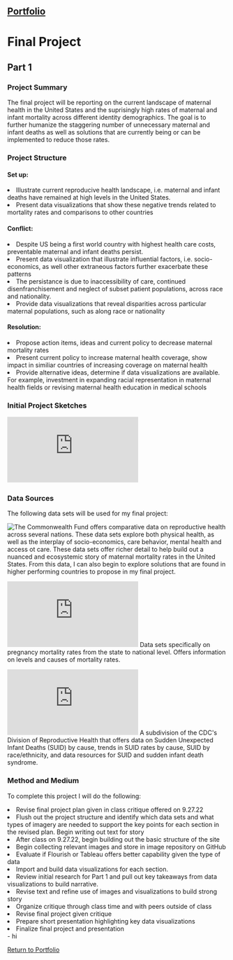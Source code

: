 ## [Portfolio](https://svp893.github.io/Philip-Portfolio/)

# Final Project

## Part 1

### Project Summary
The final project will be reporting on the current landscape of maternal health in the United States and the suprisingly high rates of maternal and infant mortality across different identity demographics. The goal is to further humanize the staggering number of unnecessary maternal and infant deaths as well as solutions that are currently being or can be implemented to reduce those rates.

### Project Structure

#### Set up: 
<li>Illustrate current reproducive health landscape, i.e. maternal and infant deaths have remained at high levels in the United States.</li>
<li> Present data visualizations that show these negative trends related to mortality rates and comparisons to other countries </li>

#### Conflict: 
<li> Despite US being a first world country with highest health care costs, preventable maternal and infant deaths persist. </li>
<li> Present data visualization that illustrate influential factors, i.e. socio-economics, as well other extraneous factors further exacerbate these patterns </li>
<li> The persistance is due to inaccessibility of care, continued disenfranchisement and neglect of subset patient populations, across race and nationality. </li>
<li> Provide data visualizations that reveal disparities across particular maternal populations, such as along race or nationality </li>

#### Resolution:
<li> Propose action items, ideas and current policy to decrease maternal mortality rates </li>
<li> Present current policy to increase maternal health coverage, show impact in similiar countries of increasing coverage on maternal health </li>
<li> Provide alternative ideas, determine if data visualizations are available. For example, investment in expanding racial representation in maternal health fields or revising maternal health education in medical schools </li>

### Initial Project Sketches

![Initial Project Sketch](https://github.com/svp893/Philip-Portfolio/blob/main/images/Final%20Project%20Sketch.pdf)

### Data Sources
The following data sets will be used for my final project:

![The Commonwealth Fund](https://www.commonwealthfund.org/publications/issue-briefs/2022/apr/health-and-health-care-women-reproductive-age)
offers comparative data on reproductive health across several nations. These data sets explore both physical health, as well as the interplay of socio-economics, care behavior, mental health and access ot care. These data sets offer richer detail to help build out a nuanced and ecosystemic story of maternal mortality rates in the United States. From this data, I can also begin to explore solutions that are found in higher performing countries to propose in my final project.

![Pregnancy Mortality Surveillance System](https://www.cdc.gov/reproductivehealth/maternal-mortality/pregnancy-mortality-surveillance-system.htm?CDC_AA_refVal=https%3A%2F%2Fwww.cdc.gov%2Freproductivehealth%2Fmaternalinfanthealth%2Fpregnancy-mortality-surveillance-system.htm)
Data sets specifically on pregnancy mortality rates from the state to national level. Offers information on levels and causes of mortality rates.

![Sudden Unexptected Infant Deaths](https://www.cdc.gov/sids/data.htm)
A subdivision of the CDC's Division of Reproductive Health that offers data on Sudden Unexpected Infant Deaths (SUID) by cause, trends in SUID rates by cause, SUID by race/ethnicity, and data resources for SUID and sudden infant death syndrome.

### Method and Medium
To complete this project I will do the following:

<li> Revise final project plan given in class critique offered on 9.27.22 </li>
<li>Flush out the project structure and identify which data sets and what types of imagery are needed to support the key points for each section in the revised plan. Begin writing out text for story </li>
<li> After class on 9.27.22, begin building out the basic structure of the site </li>
<li> Begin collecting relevant images and store in image repository on GitHub </li>
<li> Evaluate if Flourish or Tableau offers better capability given the type of data </li>
<li> Import and build data visualizations for each section. </li>
<li> Review initial research for Part 1 and pull out key takeaways from data visualizations to build narrative. </li>
<li> Revise text and refine use of images and visualizations to build strong story </li>
<li> Organize critique through class time and with peers outside of class </li>
<li> Revise final project given critique </li>
<li> Prepare short presentation highlighting key data visualizations </li>
<li> Finalize final project and presentation </li>
- hi


 [Return to Portfolio](https://svp893.github.io/Philip-Portfolio/)
